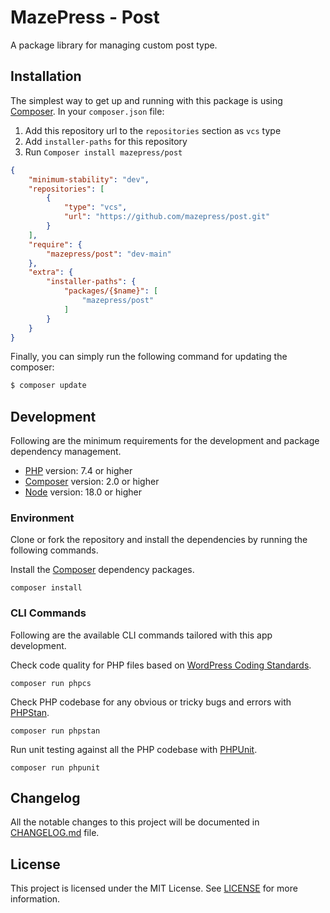 # MazePress - Post
A package library for managing custom post type.

## Installation
The simplest way to get up and running with this package is using [Composer](http://getcomposer.org/).
In your `composer.json` file:

1. Add this repository url to the `repositories` section as `vcs` type
2. Add `installer-paths` for this repository
3. Run `Composer install mazepress/post`

```json
{
	"minimum-stability": "dev",
	"repositories": [
        {
            "type": "vcs",
      		"url": "https://github.com/mazepress/post.git"
        }
	],
	"require": {
		"mazepress/post": "dev-main"
	},
	"extra": {
		"installer-paths": {
			"packages/{$name}": [
				"mazepress/post"
			]
		}
	}
}
```
Finally, you can simply run the following command for updating the composer:

```sh
$ composer update
```

## Development
Following are the minimum requirements for the development and package dependency management.

- [PHP](https://php.net) version: 7.4 or higher
- [Composer](https://getcomposer.org/) version: 2.0 or higher
- [Node](https://nodejs.org) version: 18.0 or higher

### Environment
Clone or fork the repository and install the dependencies by running the following commands.

Install the [Composer](https://getcomposer.org/) dependency packages.
```shell
composer install
```

### CLI Commands
Following are the available CLI commands tailored with this app development.

Check code quality for PHP files based on [WordPress Coding Standards](https://developer.wordpress.org/coding-standards/wordpress-coding-standards/).
```shell
composer run phpcs
```

Check PHP codebase for any obvious or tricky bugs and errors with [PHPStan](https://phpstan.org).
```shell
composer run phpstan
```

Run unit testing against all the PHP codebase with [PHPUnit](https://phpunit.de).
```shell
composer run phpunit
```

## Changelog
All the notable changes to this project will be documented in [CHANGELOG.md](CHANGELOG.md) file.

## License
This project is licensed under the MIT License. See [LICENSE](LICENSE.md) for more information.

